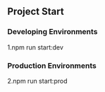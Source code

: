 ## Project Start
### Developing Environments
1.npm run start:dev
### Production Environments
2.npm run start:prod